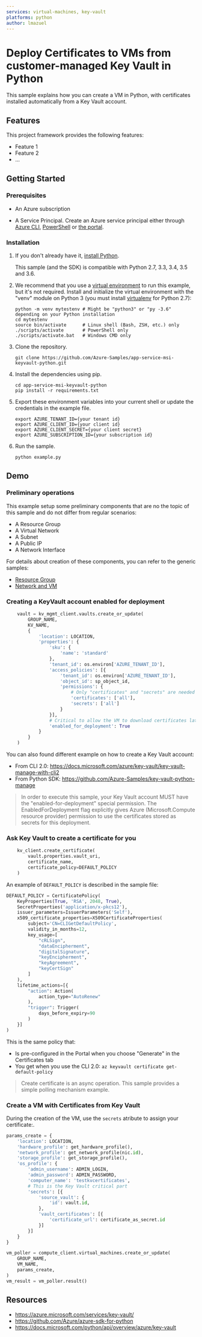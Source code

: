 ```yaml
---
services: virtual-machines, key-vault
platforms: python
author: lmazuel
---
```


# Deploy Certificates to VMs from customer-managed Key Vault in Python

This sample explains how you can create a VM in Python, with certificates installed automatically 
from a Key Vault account.

## Features

This project framework provides the following features:

* Feature 1
* Feature 2
* ...

## Getting Started

### Prerequisites

- An Azure subscription

- A Service Principal. Create an Azure service principal either through
[Azure CLI](https://azure.microsoft.com/documentation/articles/resource-group-authenticate-service-principal-cli/),
[PowerShell](https://azure.microsoft.com/documentation/articles/resource-group-authenticate-service-principal/)
or [the portal](https://azure.microsoft.com/documentation/articles/resource-group-create-service-principal-portal/).

### Installation

1.  If you don't already have it, [install Python](https://www.python.org/downloads/).

    This sample (and the SDK) is compatible with Python 2.7, 3.3, 3.4, 3.5 and 3.6.

2.  We recommend that you use a [virtual environment](https://docs.python.org/3/tutorial/venv.html)
    to run this example, but it's not required.
    Install and initialize the virtual environment with the "venv" module on Python 3 (you must install [virtualenv](https://pypi.python.org/pypi/virtualenv) for Python 2.7):

    ```
    python -m venv mytestenv # Might be "python3" or "py -3.6" depending on your Python installation
    cd mytestenv
    source bin/activate      # Linux shell (Bash, ZSH, etc.) only
    ./scripts/activate       # PowerShell only
    ./scripts/activate.bat   # Windows CMD only
    ```

1.  Clone the repository.

    ```
    git clone https://github.com/Azure-Samples/app-service-msi-keyvault-python.git
    ```

2.  Install the dependencies using pip.

    ```
    cd app-service-msi-keyvault-python
    pip install -r requirements.txt
    ```

1. Export these environment variables into your current shell or update the credentials in the example file.

    ```
    export AZURE_TENANT_ID={your tenant id}
    export AZURE_CLIENT_ID={your client id}
    export AZURE_CLIENT_SECRET={your client secret}
    export AZURE_SUBSCRIPTION_ID={your subscription id}
    ```

1. Run the sample.

    ```
    python example.py
    ```

## Demo

### Preliminary operations

This example setup some preliminary components that are no the topic of this sample and do not differ
from regular scenarios:

- A Resource Group
- A Virtual Network
- A Subnet
- A Public IP
- A Network Interface

For details about creation of these components, you can refer to the generic samples:

- [Resource Group](https://github.com/Azure-Samples/resource-manager-python-resources-and-groups)
- [Network and VM](https://github.com/Azure-Samples/virtual-machines-python-manage)

### Creating a KeyVault account enabled for deployment

```python
    vault = kv_mgmt_client.vaults.create_or_update(
        GROUP_NAME,
        KV_NAME,
        {
            'location': LOCATION,
            'properties': {
                'sku': {
                    'name': 'standard'
                },
                'tenant_id': os.environ['AZURE_TENANT_ID'],
                'access_policies': [{
                    'tenant_id': os.environ['AZURE_TENANT_ID'],
                    'object_id': sp_object_id,
                    'permissions': {
                        # Only "certificates" and "secrets" are needed for this sample
                        'certificates': ['all'],
                        'secrets': ['all']
                    }
                }],
                # Critical to allow the VM to download certificates later
                'enabled_for_deployment': True
            }
        }
    )
```

You can also found different example on how to create a Key Vault account:

  - From CLI 2.0: https://docs.microsoft.com/azure/key-vault/key-vault-manage-with-cli2
  - From Python SDK: https://github.com/Azure-Samples/key-vault-python-manage

> In order to execute this sample, your Key Vault account MUST have the "enabled-for-deployment" special permission.
  The EnabledForDeployment flag explicitly gives Azure (Microsoft.Compute resource provider) permission to use the certificates stored as secrets for this deployment. 

### Ask Key Vault to create a certificate for you

```python
    kv_client.create_certificate(
        vault.properties.vault_uri,
        certificate_name,
        certificate_policy=DEFAULT_POLICY
    )
```

An example of `DEFAULT_POLICY` is described in the sample file:
```python
DEFAULT_POLICY = CertificatePolicy(
    KeyProperties(True, 'RSA', 2048, True),
    SecretProperties('application/x-pkcs12'),
    issuer_parameters=IssuerParameters('Self'),
    x509_certificate_properties=X509CertificateProperties(
        subject='CN=CLIGetDefaultPolicy',
        validity_in_months=12,
        key_usage=[
            "cRLSign",
            "dataEncipherment",
            "digitalSignature",
            "keyEncipherment",
            "keyAgreement",
            "keyCertSign"
        ]
    ),
    lifetime_actions=[{
        "action": Action(
            action_type="AutoRenew"
        ),
        "trigger": Trigger(
            days_before_expiry=90
        )
    }]
)
```

This is the same policy that:

- Is pre-configured in the Portal when you choose "Generate" in the Certificates tab
- You get when you use the CLI 2.0: `az keyvault certificate get-default-policy`

> Create certificate is an async operation. This sample provides a simple polling mechanism example.

### Create a VM with Certificates from Key Vault

During the creation of the VM, use the `secrets` atribute to assign your certificate:.

```python
params_create = {
    'location': LOCATION,
    'hardware_profile': get_hardware_profile(),
    'network_profile': get_network_profile(nic.id),
    'storage_profile': get_storage_profile(),
    'os_profile': {
        'admin_username': ADMIN_LOGIN,
        'admin_password': ADMIN_PASSWORD,
        'computer_name': 'testkvcertificates',
        # This is the Key Vault critical part
        'secrets': [{
            'source_vault': {
                'id': vault.id,
            },
            'vault_certificates': [{
                'certificate_url': certificate_as_secret.id
            }]
        }]
    }
}

vm_poller = compute_client.virtual_machines.create_or_update(
    GROUP_NAME,
    VM_NAME,
    params_create,
)
vm_result = vm_poller.result()
```


## Resources

- https://azure.microsoft.com/services/key-vault/
- https://github.com/Azure/azure-sdk-for-python
- https://docs.microsoft.com/python/api/overview/azure/key-vault
